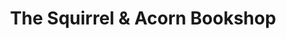 ---
title: "The Squirrel & Acorn Bookshop"
url: /state-college/the-squirrel-and-acorn-bookshop/
shop: books
---